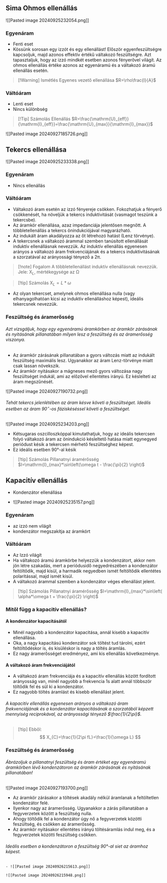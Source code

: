 
## Sima Ohmos ellenállás
 
 ![[Pasted image 20240925232054.png]]


### Egyenáram 
- Fenti eset
- Kössünk sorosan egy izzót és egy ellenállást! Először egyenfeszültségre kapcsoljuk, majd azonos effektív értékű váltakozó feszültségre. Azt tapasztaljuk, hogy az izzó mindkét esetben azonos fényerővel világít. Az ohmos ellenállás értéke azonos az egyenáramú és a váltakozó áramú ellenállás esetén.
>[!Warning] Ismétlés
>Egyenes vezető ellenállása
$R=\rho\frac{l}{A}$

### Váltóáram 
- Lenti eset
- Nincs különbség
>[!Tip] Számolás
> Ellenállás
$R=\frac{\mathrm{U}_{eff}}{\mathrm{I}_{eff}}=\frac{\mathrm{U}_{max}}{\mathrm{I}_{max}}$ 

![[Pasted image 20240927185726.png]]

## Tekercs ellenállása


![[Pasted image 20240925233338.png]]
### Egyenáram
- Nincs ellenállás

### Váltóáram
- Váltakozó áram esetén az izzó fényereje csökken. Fokozhatjuk a fényerő csökkenését, ha növeljük a tekercs induktivitását (vasmagot teszünk a tekercsbe). 
- Az áramkör ellenállása, azaz impedanciája jelentősen megnőtt. A többletellenállás a tekercs önindukciójával magyarázható. 
- Az indukált áram akadályozza az őt létrehozó hatást (Lenz törvénye).
- A tekercsnek a váltakozó árammal szemben tanúsított ellenállását induktív ellenállásnak nevezzük. Az induktív ellenállás egyenesen arányos a váltakozó áram frekvenciájának és a tekercs induktivitásának a szorzatával az arányossági tényező a 2π.

>[!note] Fogalom
>A többletellenállást induktív ellenállásnak nevezzük. Jele: $\mathrm{X}_{L}$, mértékegysége az Ω

>[!tip] Számolás
>$\mathrm{X}_{L}=L*\omega$

- Az olyan tekercset, amelynek ohmos ellenállása nulla (vagy elhanyagolhatóan kicsi az induktív ellenálláshoz képest), ideális tekercsnek nevezzük.

### Feszültség és áramerősség
###### Azt vizsgáljuk, hogy egy egyenáramú áramkörben az áramkör zárásának és nyitásának pillanatában milyen lesz a feszültség és az áramerősség viszonya.
- Az áramkör zárásának pillanatában a gyors változás miatt az indukált feszültség maximális lesz. Ugyanakkor az áram Lenz-törvénye miatt csak lassan növekszik. 
- Az áramkör nyitásakor a mágneses mező gyors változása nagy feszültséget indukál, ami az előzővel ellentétes irányú. Ez késlelteti az áram megszűnését. 


![[Pasted image 20240927190732.png]]

###### Tehát tekercs jelenlétében az áram késve követi a feszültséget. Ideális esetben az áram $90^\circ$-os fáziskéséssel követi a feszültséget.


![[Pasted image 20240925234203.png]]

- Kétsugaras oszcilloszkóppal kimutathatjuk, hogy az ideális tekercsen folyó váltakozó áram az önindukció késleltető hatása miatt egynegyed periódust késik a tekercsen mérhető feszültséghez képest.
- Ez ideális esetben 90°-al késik

>[!tip] Számolás
>Pillanatnyi áramérősség
>$I=\mathrm{I}_{max}*\sin\left(\omega t - \frac{\pi}{2} \right)$


## Kapacitív ellenállás

- Kondenzátor ellenállása

- ![[Pasted image 20240925235157.png]]


### Egyenáram
- az izzó nem világít
- kondenzátor megszakítja az áramkört
### Váltóáram
- Az Izzó világít
- Ha váltakozó áramú áramkörbe helyezzük a kondenzátort, akkor nem jön létre szakadás, mert a periódusidő negyedrészében a kondenzátor feltöltődik, majd kisül, a harmadik negyedben ismét feltöltődik ellentétes polaritással, majd ismét kisül.
- A váltakozó árammal szemben a kondenzátor véges ellenállást jelent.
  
>[!tip] Számolás
>Pillanatnyi áramérősség
>$I=\mathrm{I}_{max}*\sin\left( \alpha*\omega t + \frac{\pi}{2} \right)$

### Mitől függ a kapacitív ellenállás?
#### A kondenzátor kapacitásától 
- Minél nagyobb a kondenzátor kapacitása, annál kisebb a kapacitív ellenállása. 
- Oka, a nagy kapacitású kondenzátor sok töltést tud tárolni, ezért feltöltődéskor is, és kisüléskor is nagy a töltés áramlás. 
- Ez nagy áramerősséget eredményez, ami kis ellenállás következménye. 
#### A váltakozó áram frekvenciájától 
- A váltakozó áram frekvenciája és a kapacitív ellenállás között fordított arányosság van, minél nagyobb a frekvencia 1s alatt annál többször töltődik fel és sül ki a kondenzátor. 
- Ez nagyobb töltés áramlást és kisebb ellenállást jelent.

###### A kapacitív ellenállás egyenesen arányos a váltakozó áram frekvenciájának és a kondenzátor kapacitásának a szorzatából képzett mennyiség reciprokával, az arányossági tényező $\frac{1}{2\pi}$.

>[!tip] Ebből:
>$$
>X_{C}=\frac{1}{2\pi fL}=\frac{1}{\omega L}
>$$

### Feszültség és áramerősség
###### Ábrázoljuk a pillanatnyi feszültség és áram értéket egy egyenáramú áramkörben lévő kondenzátoron az áramkör zárásának és nyitásának pillanatában!
![[Pasted image 20240927193700.png]]
- Az áramkör zárásakor a töltések akadály nélkül áramlanak a feltöltetlen kondenzátor felé.
- Ilyenkor nagy az áramerősség. Ugyanakkor a zárás pillanatában a fegyverzetek között a feszültség nulla. 
- Ahogy töltődik fel a kondenzátor úgy nő a fegyverzetek közötti feszültség, és csökken az áramerősség. 
- Az áramkör nyitásakor ellentétes irányú töltésáramlás indul meg, és a fegyverzetek közötti feszültség csökken.
###### Ideális esetben a kondenzátoron a feszültség 90°-al siet az áramhoz képest.
~~~
- ![[Pasted image 20240926215613.png]]
~~~



~~~
![[Pasted image 20240926215948.png]]
~~~



